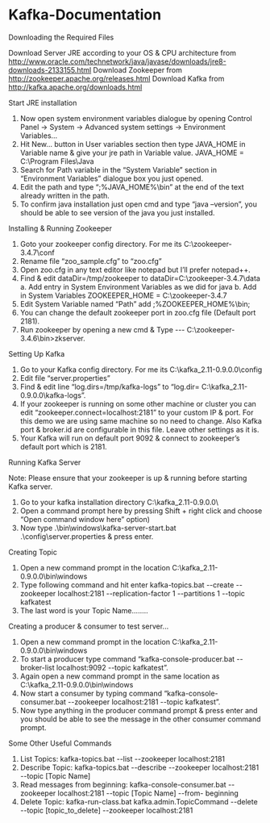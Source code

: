 # Kafka-Documentation

Downloading the Required Files

Download Server JRE according to your OS & CPU architecture from 
http://www.oracle.com/technetwork/java/javase/downloads/jre8-downloads-2133155.html
Download Zookeeper from http://zookeeper.apache.org/releases.html
Download Kafka from http://kafka.apache.org/downloads.html


Start JRE installation

1. Now open system environment variables dialogue by opening Control Panel -> System -> Advanced system settings -> 
      Environment Variables…
2. Hit New… button in User variables section then type JAVA_HOME in Variable name & give your jre path in Variable value.
                               JAVA_HOME = C:\Program Files\Java
3. Search for Path variable in the “System Variable” section in “Environment Variables” dialogue box you just opened.
4. Edit the path and type “;%JAVA_HOME%\bin” at the end of the text already written in the path.
5. To confirm java installation just open cmd and type “java –version”, you should be able to see version of the java you 
      just installed.


Installing & Running Zookeeper

1. Goto your zookeeper config directory. For me its C:\zookeeper-3.4.7\conf
2. Rename file “zoo_sample.cfg” to “zoo.cfg”
3. Open zoo.cfg in any text editor like notepad but I’ll prefer notepad++.
4. Find & edit dataDir=/tmp/zookeeper to dataDir=C:\zookeeper-3.4.7\data
             a. Add entry in System Environment Variables as we did for java
             b. Add in System Variables ZOOKEEPER_HOME = C:\zookeeper-3.4.7
5. Edit System Variable named “Path” add ;%ZOOKEEPER_HOME%\bin;
6. You can change the default zookeeper port in zoo.cfg file (Default port 2181).
7. Run zookeeper by opening a new cmd & Type --- C:\zookeeper-3.4.6\bin>zkserver.


Setting Up Kafka

1. Go to your Kafka config directory. For me its C:\kafka_2.11-0.9.0.0\config
2. Edit file “server.properties”
3. Find & edit line “log.dirs=/tmp/kafka-logs” to “log.dir= C:\kafka_2.11-0.9.0.0\kafka-logs”.
4. If your zookeeper is running on some other machine or cluster you can edit “zookeeper.connect=localhost:2181” to your custom IP & port. For this demo we are using same machine so no need to change. Also Kafka port & broker.id are configurable in this file. Leave other settings as it is.
5. Your Kafka will run on default port 9092 & connect to zookeeper’s default port which is 2181.


Running Kafka Server

Note:
Please ensure that your zookeeper is up & running before starting Kafka server.

1. Go to your kafka installation directory C:\kafka_2.11-0.9.0.0\
2. Open a command prompt here by pressing Shift + right click and choose “Open command window here” option)
3. Now type .\bin\windows\kafka-server-start.bat .\config\server.properties & press enter.


Creating Topic

1. Open a new command prompt in the location C:\kafka_2.11-0.9.0.0\bin\windows
2. Type following command and hit enter
        kafka-topics.bat --create --zookeeper localhost:2181 --replication-factor 1 --partitions 1 --topic kafkatest
3. The last word is your Topic Name........       


Creating a producer & consumer to test server...

1. Open a new command prompt in the location C:\kafka_2.11-0.9.0.0\bin\windows
2. To start a producer type command “kafka-console-producer.bat --broker-list localhost:9092 --topic kafkatest”.
3. Again open a new command prompt in the same location as C:\kafka_2.11-0.9.0.0\bin\windows
4. Now start a consumer by typing command “kafka-console-consumer.bat --zookeeper localhost:2181 --topic kafkatest”.
5. Now type anything in the producer command prompt & press enter and you should be able to see the message in the other 
   consumer command prompt.

Some Other Useful Commands

1. List Topics: kafka-topics.bat --list --zookeeper localhost:2181
2. Describe Topic: kafka-topics.bat --describe --zookeeper localhost:2181 --topic [Topic Name]
3. Read messages from beginning: kafka-console-consumer.bat --zookeeper localhost:2181 --topic [Topic Name] --from-
   beginning
4. Delete Topic: kafka-run-class.bat kafka.admin.TopicCommand --delete --topic [topic_to_delete] --zookeeper 
   localhost:2181

























